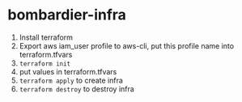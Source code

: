# bombardier-infra

1. Install terraform
2. Export aws iam_user profile to aws-cli, put this profile name into terraform.tfvars
3. ```terraform init```
4. put values in terraform.tfvars
5. ```terraform apply``` to create infra 
6. ```terraform destroy``` to destroy infra
